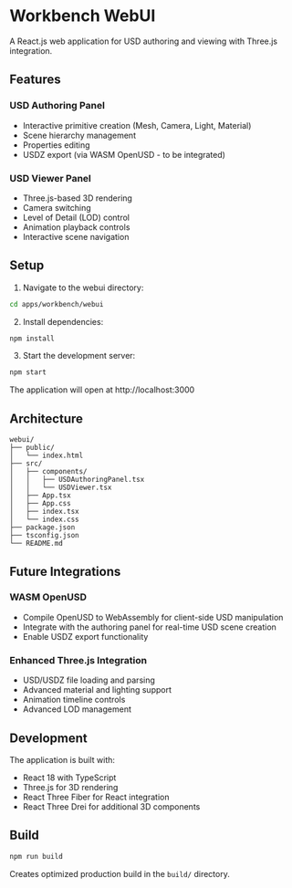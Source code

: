 # Workbench WebUI

A React.js web application for USD authoring and viewing with Three.js integration.

## Features

### USD Authoring Panel
- Interactive primitive creation (Mesh, Camera, Light, Material)
- Scene hierarchy management
- Properties editing
- USDZ export (via WASM OpenUSD - to be integrated)

### USD Viewer Panel
- Three.js-based 3D rendering
- Camera switching
- Level of Detail (LOD) control
- Animation playback controls
- Interactive scene navigation

## Setup

1. Navigate to the webui directory:
```bash
cd apps/workbench/webui
```

2. Install dependencies:
```bash
npm install
```

3. Start the development server:
```bash
npm start
```

The application will open at http://localhost:3000

## Architecture

```
webui/
├── public/
│   └── index.html
├── src/
│   ├── components/
│   │   ├── USDAuthoringPanel.tsx
│   │   └── USDViewer.tsx
│   ├── App.tsx
│   ├── App.css
│   ├── index.tsx
│   └── index.css
├── package.json
├── tsconfig.json
└── README.md
```

## Future Integrations

### WASM OpenUSD
- Compile OpenUSD to WebAssembly for client-side USD manipulation
- Integrate with the authoring panel for real-time USD scene creation
- Enable USDZ export functionality

### Enhanced Three.js Integration
- USD/USDZ file loading and parsing
- Advanced material and lighting support
- Animation timeline controls
- Advanced LOD management

## Development

The application is built with:
- React 18 with TypeScript
- Three.js for 3D rendering
- React Three Fiber for React integration
- React Three Drei for additional 3D components

## Build

```bash
npm run build
```

Creates optimized production build in the `build/` directory.